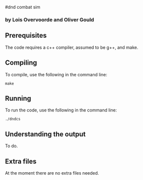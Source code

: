 #dnd combat sim
### by Lois Overvoorde and Oliver Gould

## Prerequisites
The code requires a c++ compiler, assumed to be g++, and make.

## Compiling
To compile, use the following in the command line:

	make

## Running
To run the code, use the following in the command line:

    ./dndcs

## Understanding the output
To do.


## Extra files
At the moment there are no extra files needed.

